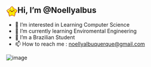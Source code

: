 ## Hi, I’m @Noellyalbus <img align="left" src="https://github.com/AlefMends/alefmends/blob/main/star.gif" alt="Bat" width="30">
- 👀 I’m interested in Learning Computer Science
- 🌱 I’m currently learning Enviromental Engineering
- 💞️ I’m a Brazilian Student
- 📫 How to reach me : noellyalbuquerque@gmail.com

![image](https://user-images.githubusercontent.com/115089251/194080969-c74b2b38-082f-4f59-b2fa-a37e3493d119.png)

<!---
Noellyalbus/Noellyalbus is a ✨ special ✨ repository because its `README.md` (this file) appears on your GitHub profile.
You can click the Preview link to take a look at your changes.
--->
